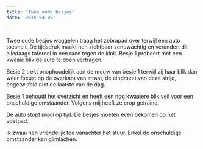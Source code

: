 ```yaml
---
title: 'Twee oude besjes'
date: '2015-04-05'

---
```


Twee oude besjes waggelen traag het zebrapad over terwijl een auto toesnelt. De tijdsdruk maakt hen zichtbaar zenuwachtig en verandert dit alledaags tafereel in een race tegen de klok. Besje 1 probeert met een kwaaie blik de auto te doen vertragen.​

Besje 2 trekt onophoudelijk aan de mouw van besje 1 terwijl zij haar blik dan weer focust op de overkant van straat, de eindmeet van deze strijd, ongetwijfeld niet de laatste van de dag.

Besje 1 behoudt het overzicht en heeft een nog kwaaiere blik veil voor een onschuldige omstaander. Volgens mij heeft ze erop getraind.

De auto stopt mooi op tijd. De besjes moeten even bekomen op het voetpad.

Ik zwaai hen vriendelijk toe vanachter het stuur. Enkel de onschuldige omstaander kan glimlachen.



